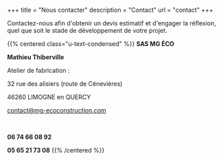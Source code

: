 +++
title = "Nous contacter"
description = "Contact"
url = "contact"
+++

Contactez-nous afin d'obtenir un devis estimatif et d'engager la réflexion, quel que soit le stade de développement de votre projet.

{{% centered class="u-text-condensed" %}}
**SAS MG ÉCO**

**Mathieu Thiberville**

Atelier de fabrication :

32 rue des alisiers (route de Cénevières)

46260 LIMOGNE en QUERCY

[contact@mg-ecoconstruction.com](mailto:contact@mg-ecoconstruction.com)

<br/>

**06 74 66 08 92**

**05 65 21 73 08**
{{% /centered %}}
